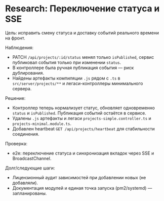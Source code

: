 # Research: Переключение статуса и SSE

Цель: исправить смену статуса и доставку событий реального времени на фронт.

Наблюдения:
- PATCH `/api/projects/:id/status` менял только `isPublished`, сервис публиковал события только при изменении `status`.
- В контроллере была ручная публикация события — риск дублирования.
- Найдены артефакты компиляции `.js` рядом с `.ts` в `src/server/projects/**` и легаси-контроллеры минимального сервера.

Решение:
- Контроллер теперь нормализует статус, обновляет одновременно `status` и `isPublished`. Публикация событий остаётся в сервисе.
- Удалены `.js` артефакты и легаси `projects-simple.controller.ts` и `projects-minimal.module.ts`.
- Добавлен heartbeat `GET /api/projects/heartbeat` для стабильности соединения.

Проверка:
- e2e: переключение статуса и синхронизация вкладок через SSE и BroadcastChannel.

Долг/следующие шаги:
- Лицензионный аудит зависимостей при добавлении новых (не добавляли).
- Документация модулей и единая точка запуска (pm2/systemd) — запланированы.
